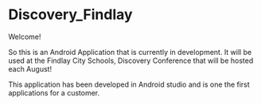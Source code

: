 # Discovery_Findlay

Welcome!

So this is an Android Application that is currently in development.
It will be used at the Findlay City Schools, Discovery Conference that will be hosted each August!

This application has been developed in Android studio and is one the first applications for a customer.

